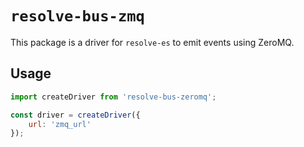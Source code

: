 # `resolve-bus-zmq`

This package is a driver for `resolve-es` to emit events using ZeroMQ.

## Usage

```js
import createDriver from 'resolve-bus-zeromq';

const driver = createDriver({
    url: 'zmq_url'
});
```
